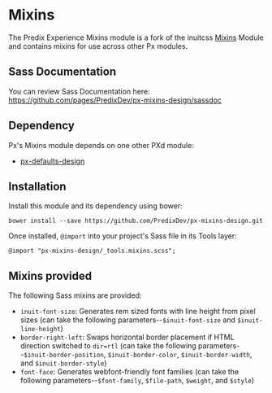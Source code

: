 # Mixins

The Predix Experience Mixins module is a fork of the inuitcss [Mixins](https://github.com/inuitcss/tools.mixins) Module and contains mixins for use across other Px modules.

## Sass Documentation

You can review Sass Documentation here: https://github.com/pages/PredixDev/px-mixins-design/sassdoc

## Dependency

Px's Mixins module depends on one other PXd module:

* [px-defaults-design](https://github.com/PredixDev/px-defaults-design)

## Installation

Install this module and its dependency using bower:

    bower install --save https://github.com/PredixDev/px-mixins-design.git

Once installed, `@import` into your project's Sass file in its Tools layer:

    @import "px-mixins-design/_tools.mixins.scss";

## Mixins provided

The following Sass mixins are provided:

* `inuit-font-size`: Generates rem sized fonts with line height from pixel sizes (can take the following parameters--`$inuit-font-size` and `$inuit-line-height`)
* `border-right-left`: Swaps horizontal border placement if HTML direction switched to `dir=rtl` (can take the following parameters--`$inuit-border-position`, `$inuit-border-color`, `$inuit-border-width`, and `$inuit-border-style`)
* `font-face`: Generates webfont-friendly font families (can take the following parameters--`$font-family`, `$file-path`, `$weight`, and `$style`)

